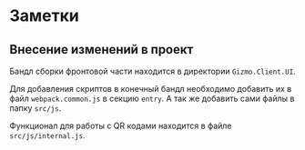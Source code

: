 # Заметки 

## Внесение изменений в проект

Бандл сборки фронтовой части находится в директории `Gizmo.Client.UI`.

Для добавления скриптов в конечный бандл необходимо добавить их в файл `webpack.common.js` в секцию `entry`.
А так же добавить сами файлы в папку `src/js`.

Функционал для работы с QR кодами находится в файле `src/js/internal.js`.
